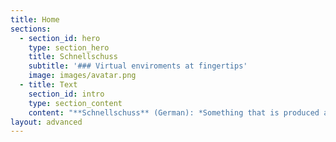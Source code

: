 ```yaml
---
title: Home
sections:
  - section_id: hero
    type: section_hero
    title: Schnellschuss
    subtitle: '### Virtual enviroments at fingertips'
    image: images/avatar.png
  - title: Text
    section_id: intro
    type: section_content
    content: "**Schnellschuss** (German): *Something that is produced at short notice, without long planning, without thorough preparation (e.g. in response to an unforeseen event)*\n\t\nWith Schnellschuss you can create powerful private enviroments (we call it *shots*) for short term or project dedicated use - in just one command.\n\n### What is a shot?\n\nSome quick facts for you:\n\n- A *shot* is a virtual fully-fledged linux enviroment, hosted in our cloud. \n- It's getting created on demand in under **9 seconds** in just one command.\n- We connect a **1Gbit** shared enterprise ethernet connection to every *shot*. Allowing up- and download speeds up to **120 MB/s** \n- **You** have the full controll over a *shot*. It is a fully fledged server with its own dedicated and public IP-address, enabeling your friends or collages to connect.\n\n### How I can access my shot?\n\n- We offer a command-line interface for MacOS/Linux/Windows\n- There will be also a more fancy a desktop app for MacOS/Linux/Windows with advanced account management features\n- We offer a WebApp with the same functionality as the desktop app\n- Via an Android/iOS App\n\nWe got everything covered!\n\n### Disposable enviroments\n\n#### Testing \n\nYou like to try out new things, want to quickly check how different configurations behave, or just want to make your new webapp accessible to give your friends a look? At the same time you don't want to mess up your lokal system?\n\nWe got the right thing for you!\n\n*Shots* are bringing several benefits compared to local testing enviroments:\n\n- Every enviroment does have it's own puplic and dedicated IP-address - enabling friends and colleagues to e.g. connect to your test enviroment and give you a feedback about the website you just created. It's a real server!\n- Local enviroments produce a lot of waste and may slow down your system if not taken care of. Just leave the cleanup to us! Every testing enviroment is disposed after disconencting from it (only if you wish so! See [Project enviroments](#project enviroments)).\n\nOf course **Docker** is also available and pre-installed on our *shots* - possible faster instantiated due to our fast ehernet conenction. \n\n#### Compensating bad bandwith\n\nWorking with large files is a mess! Especially if you have to share the WiFi with Netflix addicts, or working from coffee shops.\nExtracting this config-file out of your Backup, or checking the output of this new machine learning model can escalate to a long lasting and frustrating journey.\n\nEvery *shot* is providing you with a **1Gbit** (up/download with up to 120MB/s) private enviroment, created in under **9 seconds**. Freshly created on every creation. Just piping console in- and output to your device!\n\n#### Examples\n\n##### Create a disposable test shot\n\n```console\n[fafre@fafre-20hn002vge ~]$ schnellschuss new disposable\nCreated new shot with IPv4: 192.168.1.1 IPv6: ::ffff:c0a8:101\nroot@ss-36dj9:~# echo hello from shot\nhello from shot\nroot@ss-36dj9:~# exit\nShot has been disposed\n[fafre@fafre-20hn002vge ~]$\n```\n\n##### Resume a shot\n\nThis only works when you connect via a shared conenction.\n\n```console\n[fafre@fafre-20hn002vge ~]$ schnellschuss new disposable --name resume-test --shared\nCreated new shot \"resume-test\" with IPv4: 192.168.1.1 IPv6: ::ffff:c0a8:101\nroot@resume-test:~# export x=shot\nroot@resume-test:~# echo $x\nshot\nroot@resume-test:~# exit --keep-alive\nShot has been put to background\n[fafre@fafre-20hn002vge ~]$ echo $x\n\n[fafre@fafre-20hn002vge ~]$ schnellschuss resume resume-test\nShot \"resume-test\" resumed with IPv4: 192.168.1.1 IPv6: ::ffff:c0a8:101\nroot@resume-test:~# echo $x\nshot\nroot@resume-test:~#\n```\n\n### Project Enviroments\n\nWe also give you the option to keep *shots* running in the background and connect to them later on again. The system stays fully active in the background. Also we offer the possibility to save the current state of the *shot* as a image and create a new *shot* at any given time from this state. This is similiar to shutting down and start your local computer - with the addition of cloning your harddrive to another computer!\n\nEspecially the image-function makes it possible to have your own dedicated and isolated project enviroment in the cloud - instantiated and ready in under **9 seconds**. \n\n#### Some use cases\n\n- Quickly instantiate your personal picture-backup image, upload the latest pictures via the hosted web-app you installed yourself earlier (like Nextcloud). Save the state and put it to sleep again.\n\n- Create an webserver enviroment to show the latest progress of your webapp to your friends. Instantiate a *shot* from your configured image, upload the updated files and your ready to show off!\n\n- Working on larger and more time intensive projects, like configuring a mailserver or a specific software enviroment. Save the image, go to sleep and put everythign up again in the morning!\n\n#### Examples\n\n##### Create a project shot\n\n```console\n[fafre@fafre-20hn002vge ~]$ schnellschuss new project\nCreated new shot with IPv4: 192.168.1.1 IPv6: ::ffff:c0a8:101\nroot@ss-36dj9:~# touch newconfig.json\nroot@ss-36dj9:~# exit\nProject hasn't been saved! Enter image name to save: test-project\nShutting down shot...\nCreating image...\n[fafre@fafre-20hn002vge ~]$\n```\n\n### Images\n\nWe already told you how you can use images for project enviroments in the [Project Enviroments section](#project enviroments). Now we tell you more details about it.\n\n#### Flexibility\n\nAt any time you can clone your image and see how it performs with a changed configuration or middleware. See this a s a branch of your GitHub Repositiory for your *shot*!\n\nYou can create an unlimited amount of instances from your image \n\n#### Sharing is caring\n\nIt's possible to share your private images with your friends - see this as a fork of your GitHub repository for your *shot*!\n\nThis makes it easy to work together on server projects with your friends, colleagues or even the *Schnellschuss* community.\n\n#### Make it permanent\n\nOnce you finished your project, we offer you to host the image on a real virtual or dedicated server, putting you into production with just one command!\n\n#### Examples\n\n##### Resume a project shot from image\n\n```console\n[fafre@fafre-20hn002vge ~]$ schnellschuss new project --from-image test-project\nCreated new shot with IPv4: 192.168.1.1 IPv6: ::ffff:c0a8:101\nroot@ss-36dj9:~# rm newconfig.json\nroot@ss-36dj9:~# exit\nProject hasn't been saved! Enter image name to save: test-project-without-config\nShutting down shot...\nCreating image...\n[fafre@fafre-20hn002vge ~]$\n```\n\n##### Create a shot from docker container\n\n```console\n[fafre@fafre-20hn002vge ~]$ schnellschuss new disposable --from-docker ubuntu:latest\nCreated new shot with IPv4: 192.168.1.1 IPv6: ::ffff:c0a8:101\nroot@ss-36dj9:~# docker run -it ubuntu:latest\nroot@6bd5be2ae8dc:/# exit\nroot@ss-36dj9:~# exit\nShot has been disposed\n[fafre@fafre-20hn002vge ~]$\n```\n\n### Session sharing\n\n*Schnellschuss* offers you two ways how you can conenct to your *shot*:\n\n1. Shared secure end-to-end connection\n2. Direct secure and private end-to-end conenction \n\nYou can freely chose your connection method, depending on your needs.\n\n#### Shared connection\n\nWith the shared connection you have the possibility to work together with friends or colleagues at the same time in the same session! See this as the terminal-version of TeamViewer!\n\n- Decide if you want to share read and additionally write access to your session and share the conenction link or Id. And watch at the same *shot* in real-time.\n- You are able to record your session and use it later on as a documentation or create an interactive Tutorial from!\n- Instantly stream your *shot* output during a presentation, course, webcast, or programming stream! See this as Twitch for your Terminal."
layout: advanced
---
```

